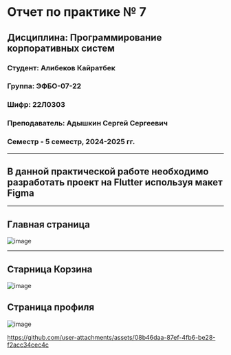 # Отчет по практике № 7 
## Дисциплина: Программирование корпоративных систем
### Студент: Алибеков Кайратбек 
### Группа: ЭФБО-07-22
### Шифр: 22Л0303
### Преподаватель: Адышкин Сергей Сергеевич
### Семестр - 5 семестр, 2024-2025 гг.
_______

## В данной практической работе необходимо разработать проект на Flutter используя макет Figma
______
## Главная страница 
![image](https://github.com/user-attachments/assets/1f6186c4-33ab-4a64-a786-fa2f22a3f3a2)


________
## Старница Корзина 

![image](https://github.com/user-attachments/assets/34719f40-910d-4d61-b315-5575d572e84e)

## Страница профиля
![image](https://github.com/user-attachments/assets/8c34998e-e645-4bc8-acf0-be5f4106cddd)


https://github.com/user-attachments/assets/08b46daa-87ef-4fb6-be28-f2acc34cec4c


